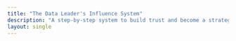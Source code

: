 ```yaml
---
title: "The Data Leader's Influence System"
description: "A step-by-step system to build trust and become a strategic data partner"
layout: single
---
```

